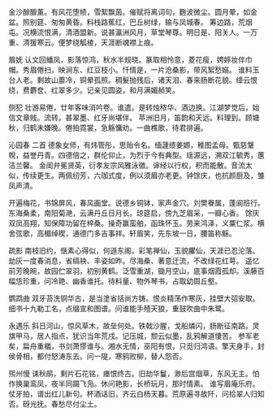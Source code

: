 <!-- { "loadSidebar": true } -->
金沙酴釄薰。有风花堕帻，雪絮飘茵。催赋将离词句，麴波微尘。圆月晕，如金盆。照别筵、匆匆黄昏。料栈路蕉红，巴丘树绿，输与凤城春。
筹边路，荒烟屯。况横流恨满，清酒盟新。说甚瀛洲风月，草堂琴尊。明日是、阳关人。一万重、清猨寒云。便梦绕觚棱，天涯断魂襟上痕。 

眉妩
认文回蟠凤，影落惊鸿，秋水半规晓。篆取相怜意，菱花瘦，娉婷妆伴巾帽。秀眉倦扫，映涧东、红豆枝小。忏情是，一片沧桑影，带风絮愁嫋。
谁料玉台人老。剩故山蘼冷，铜晕孤照。稠髮抛残后，诸天泪、春来肠断花貌。绛云恨绕，费麝奁、红翠多少。记亲见圆姿，和月满媚赪笑。 

侧犯
壮游易倦，廿年客味消吟卷。谁遣。是转烛秾华、酒边换。江湖梦觉后，始信文章贱。流转。甚翠墨、红牙尚堪伴。
苹洲旧月，笛韵和天远。料理到。顾塘秋，归鹤未嫌晚。倦拍霓裳，急觞慵劝。一曲樵歌，待君排遍。 

沁园春    二首
德象女师，有炜管彤，思贻令名。缅蘧缋姜嫄，稚图孟母。甄慈鞶帨，益誉丹青。四德倍之，群伦仰止，为烈于今有典型。瑶源远，溯双江毓秀，蕙洁兰馨。
金闺弁冕贤英，衍孝友宗风雅泳徵。谉经以行权，积而能散。音流太似，传续更生。两佩纫芳，六珈式度，例以须眉亦老更。钟馀庆，也抗颜厨及，雏凤声清。

开遍梅花，书锦屏风，春风画堂。说德乡铜钵，家声金穴。刘樊眷属，蓬阆班行。东海桑柔，南阳菊滟，云满丹丘日月长。琼筵启，傍九芝眉采，一瓣心香。
馀庆双凤高翔，知保障功留在梓桑。操奇赢蛮舶，函珠怀玉。劳来鸿泽，义粟仁浆。横舍弦歌，高楣绰楔，通德门多吉事祥。轩眉笑，先东坡一日，腰笛称觞。 

疏影
南枝旧约，惬素心得似，何遜东阁。彩笔禅仙，玉貌臞仙，天涯已忍沦落。劫灰一度春消息，省缟袂、丰姿如昨。尽海桑、著意迁流，不改绿花红萼。
遥忆前芳晚晼，故园伫翠羽，初别黄鹤。泛雪重湖，锄月空山，底事烟霞孤却。溪藤百幅恁珍重，问冷艳、幽香谁托。待料量、物外琴书，占取幼舆丘壑。 

鹦鹉曲
双牙苔洗铜华古，是当塗省括尚方铸。恨炎精荡作寒灰，挂壁大弨安取。
细书十九勒工名，点缀宣和图谱。问谁能手殪天狼，重鼓吹曲中朱鹭。 

永遇乐
斜日河山，惊风草木，故垒何处。铁戟沙腥，戈船燐闪，肠断征南路。灵旗甲马，居人指点，犹识当年荒戍。记压城，颓云似墨，乱鸦解道悽苦。
参军老矣，扁舟重檥，书剑萧憀谁与。湘水无情，巫阳有恨，只觅归鸿语。擎天身手，封侯骨相，都付怒涛东去。问一隄，寒鸦败柳，替人怨否。 

煕州慢
诔秋鹃，剩片石花铭，瘗恨终古。旧劫华鬘，渺后宫烟草，东风无主。怕作换巢鸾凤，夜半同蹑飞凫。休问艳影，长桥玩月，那时情素。
谁写眉庵乐府。仗牙拍，谱出红儿新句。杯酒话旧，齐云白杨天暮。荒原遍寻故阡，问拾翠人归知否。砑光抚。春愁尽付尘土。 


